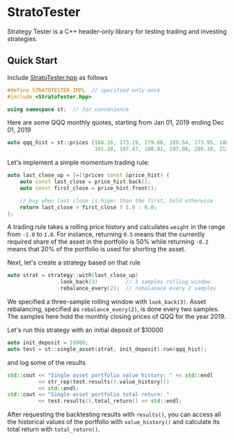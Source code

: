 # StratoTester

Strategy Tester is a C++ header-only library for testing trading and investing strategies.

## Quick Start
Include [StratoTester.hpp](https://github.com/yarro-s/StratoTester/tree/master/release/latest) as follows

```C++
#define STRATOTESTER_IMPL  // specified only once 
#include <StratoTester.hpp>

using namespace st;  // for convenience 
```

Here are some QQQ monthly quotes, starting from Jan 01, 2019 ending Dec 01, 2019

```C++
auto qqq_hist = st::prices {168.16, 173.19, 179.66, 189.54, 173.95, 186.74,
                            191.10, 187.47, 188.81, 197.08, 205.10, 212.61};
```

Let's implement a simple momentum trading rule:  

```C++
auto last_close_up = [=](prices const &price_hist) {
    auto const last_close = price_hist.back();
    auto const first_close = price_hist.front();

    // buy when last close is higer than the first, hold otherwise
    return last_close > first_close ? 1.0 : 0.0;
};
```

A trading rule takes a rolling price history and calculates ```weight``` in the range from ```-1.0``` to ```1.0```. For instance, returning ```0.5``` means that the currently required share  of the asset in the portfolio is 50% while returning ```-0.2``` means that 20% of the portfolio is used for shorting the asset.

Next, let's create a strategy based on that rule

```C++
auto strat = strategy::with(last_close_up)
                .look_back(3)         // 3 samples rolling window
                .rebalance_every(2);  // rebalanace every 2 samples
```

We specified a three-sample rolling window with ```look_back(3)```. Asset rebalancing, specified as ```rebalance_every(2)```, is done every two samples. The samples here hold the monthly closing prices of QQQ for the year 2019.

Let's run this strategy with an initial deposit of $10000

```C++
auto init_deposit = 10000;
auto test = st::single_asset(strat, init_deposit).run(qqq_hist);
```

and log some of the results

```C++
std::cout << "Single asset portfolio value history: " << std::endl
          << str_rep(test.results().value_history())
          << std::endl;
std::cout << "Single asset portfolio total return: "
          << test.results().total_return() << std::endl;
```

After requesting the backtesting results with ```results()```, you can access all the historical values of the portfolio with ```value_history()``` and calculate its total return with ```total_return()```. 



